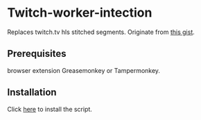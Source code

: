 # Twitch-worker-intection
Replaces twitch.tv hls stitched segments. Originate from [this gist](https://gist.github.com/pixeltris/77c676ef65b0b76e7aa56d8a0e0b3897).

## Prerequisites
browser extension Greasemonkey or Tampermonkey.

## Installation
Click [here](https://github.com/adeFuLoDgu/Twitch-worker-intection/raw/main/Twitch_worker_intection.user.js) to install the script.

